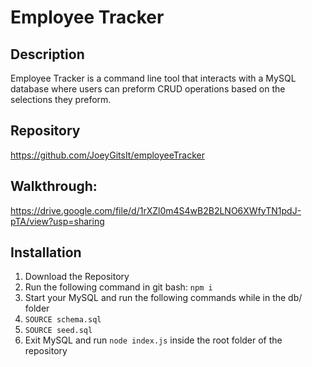 # Employee Tracker

## Description

Employee Tracker is a command line tool that interacts with a MySQL database where users can preform CRUD operations based on the selections they preform.

## Repository

https://github.com/JoeyGitsIt/employeeTracker

## Walkthrough:

https://drive.google.com/file/d/1rXZl0m4S4wB2B2LNO6XWfyTN1pdJ-pTA/view?usp=sharing

## Installation

1. Download the Repository
2. Run the following command in git bash: `npm i`
3. Start your MySQL and run the following commands while in the db/ folder
4. `SOURCE schema.sql`
5. `SOURCE seed.sql`
6. Exit MySQL and run `node index.js` inside the root folder of the repository

